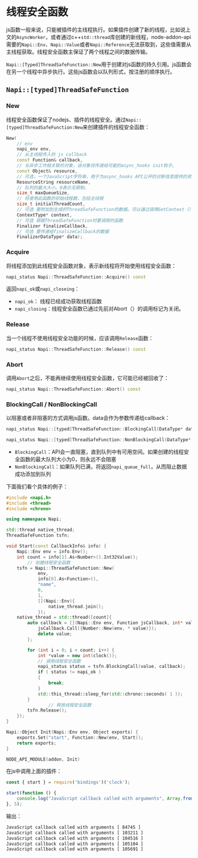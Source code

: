 # 线程安全函数

js函数一般来说，只能被插件的主线程执行。如果插件创建了新的线程，比如说上文的`AsyncWorker`，或者通过c++`std::thread`库创建的新线程，node-addon-api需要的`Napi::Env`、`Napi::Value`或者`Napi::Reference`无法获取到，这些值需要从主线程获取。线程安全函数主保证了两个线程之间的数据传输。

`Napi::[Typed]ThreadSafeFunction::New`用于创建对js函数的持久引用。js函数会在另一个线程中异步执行。这些js函数会以队列形式，按注册的顺序执行。

## `Napi::[typed]ThreadSafeFunction`

### New

线程安全函数保证了nodejs、插件的线程安全。通过`Napi::[typed]ThreadSafeFunction:New`来创建插件的线程安全函数：

```c++
New(
    // env
    napi_env env,
    // 从主线程传入的 js callback
    const Function& callback,
    // 与异步工作相关联的对象，该对象将传递给可能的async_hooks init钩子。
    const Object& resource,
    // 可选，一个JavaScript字符串，用于为async_hooks API公开的诊断信息提供的资源类型提供标识符。
    ResourceString resourceName,
    // 队列的最大大小。0表示无限制。
    size_t maxQueueSize,
    // 将使用此函数的初始线程数，包括主线程
    size_t initialThreadCount,
    // 可选 要附加到生成的ThreadSafeFunction的数据。可以通过调用GetContext（）来检索它
    ContextType* context,
    // 可选 销毁ThreadSafeFunction时要调用的函数
    Finalizer finalizeCallback,
    // 可选 要传递给finalizeCallback的数据
    FinalizerDataType* data);
```

### Acquire

将线程添加到此线程安全函数对象，表示新线程将开始使用线程安全函数：

```c++
napi_status Napi::ThreadSafeFunction::Acquire() const
```

返回`napi_ok`或`napi_closeing`：

- `napi_ok`： 线程已经成功获取线程函数
- `napi_closing`：线程安全函数已通过先前对Abort（）的调用标记为关闭。

### Release

当一个线程不使用线程安全功能的时候，应该调用`Release`函数：

```c++
napi_status Napi::ThreadSafeFunction::Release() const
```

### Abort

调用`Abort`之后，不能再继续使用线程安全函数，它可能已经被回收了：

```c++
napi_status Napi::ThreadSafeFunction::Abort() const
```

### BlockingCall / NonBlockingCall

以阻塞或者非阻塞的方式调用js函数。data会作为参数传递给callback：

```c++
napi_status Napi::[typed]ThreadSafeFunction::BlockingCall(DataType* data, Callback callback) const

napi_status Napi::[typed]ThreadSafeFunction::NonBlockingCall(DataType* data, Callback callback) const
```

- `BlockingCall`：API会一直阻塞，直到队列中有可用空间。如果创建的线程安全函数的最大队列大小为0，则永远不会阻塞
- `NonBlockingCall`：如果队列已满，将返回`napi_queue_full`，从而阻止数据成功添加到队列

下面我们看个具体的例子：

```c++
#include <napi.h>
#include <thread>
#include <chrono>

using namespace Napi;

std::thread native_thread;
ThreadSafeFunction tsfn;

void Start(const CallbackInfo& info) {
    Napi::Env env = info.Env();
    int count = info[1].As<Number>().Int32Value();
 		// 创建线程安全函数
    tsfn = Napi::ThreadSafeFunction::New(
            env,
            info[0].As<Function>(),
            "name",
            0,
            1,
            [](Napi::Env){
                native_thread.join();
            });
    native_thread = std::thread([count]{
        auto callback = [](Napi::Env env, Function jsCallback, int* value) {
            jsCallback.Call({Number::New(env, * value)});
            delete value;
        };

        for (int i = 0; i < count; i++) {
            int *value = new int(clock());
            // 调用线程安全函数
            napi_status status = tsfn.BlockingCall(value, callback);
            if ( status != napi_ok )
            {
                break;
            }
            std::this_thread::sleep_for(std::chrono::seconds( 1 ));
        }
				// 释放线程安全函数
        tsfn.Release();
    });
}

Napi::Object Init(Napi::Env env, Object exports) {
    exports.Set("start", Function::New(env, Start));
    return exports;
}

NODE_API_MODULE(addon, Init)

```

在js中调用上面的插件：

```js
const { start } = require('bindings')('clock');

start(function () {
    console.log("JavaScript callback called with arguments", Array.from(arguments));
}, 5);
```

输出：

```bash
JavaScript callback called with arguments [ 84745 ]
JavaScript callback called with arguments [ 103211 ]
JavaScript callback called with arguments [ 104516 ]
JavaScript callback called with arguments [ 105104 ]
JavaScript callback called with arguments [ 105691 ]
```



















































